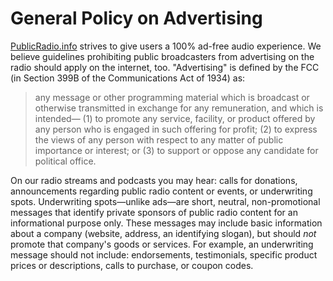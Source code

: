 # General Policy on Advertising
[PublicRadio.info](http://www.publicradio.info) strives to give users a 100% ad-free audio experience. We believe guidelines prohibiting public broadcasters from advertising on the radio should apply on the internet, too. "Advertising" is defined by the FCC (in Section 399B of the Communications Act of 1934) as:

>any message or other programming material which is broadcast or otherwise transmitted
>in exchange for any remuneration, and which is intended—
> (1) to promote any service, facility, or product offered by any person who is engaged in
>such offering for profit;
> (2) to express the views of any person with respect to any matter of public importance or
>interest; or
> (3) to support or oppose any candidate for political office.

On our radio streams and podcasts you may hear: calls for donations, announcements regarding public radio content or events, or underwriting spots. Underwriting spots—unlike ads—are short, neutral, non-promotional messages that identify private sponsors of public radio content for an informational purpose only. These messages may include basic information about a company (website, address, an identifying slogan), but should _not_ promote that company's goods or services. For example, an underwriting message should not include: endorsements, testimonials, specific product prices or descriptions, calls to purchase, or coupon codes.
